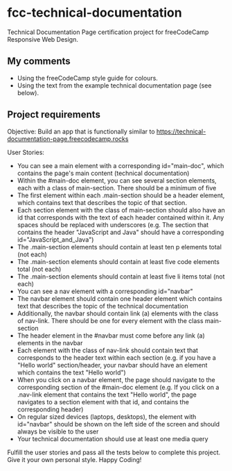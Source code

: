 # fcc-technical-documentation
Technical Documentation Page certification project for freeCodeCamp Responsive Web Design.

## My comments

 - Using the freeCodeCamp style guide for colours.
 - Using the text from the example technical documentation page (see below).

## Project requirements

Objective: Build an app that is functionally similar to https://technical-documentation-page.freecodecamp.rocks

User Stories:
   - You can see a main element with a corresponding id="main-doc", which contains the page's main content (technical documentation)
   - Within the #main-doc element, you can see several section elements, each with a class of main-section. There should be a minimum of five
   - The first element within each .main-section should be a header element, which contains text that describes the topic of that section.
   - Each section element with the class of main-section should also have an id that corresponds with the text of each header contained within it. Any spaces should be replaced with underscores (e.g. The section that contains the header "JavaScript and Java" should have a corresponding id="JavaScript_and_Java")
   - The .main-section elements should contain at least ten p elements total (not each)
   - The .main-section elements should contain at least five code elements total (not each)
   - The .main-section elements should contain at least five li items total (not each)
   - You can see a nav element with a corresponding id="navbar"
   - The navbar element should contain one header element which contains text that describes the topic of the technical documentation
   - Additionally, the navbar should contain link (a) elements with the class of nav-link. There should be one for every element with the class main-section
   - The header element in the #navbar must come before any link (a) elements in the navbar
   - Each element with the class of nav-link should contain text that corresponds to the header text within each section (e.g. if you have a "Hello world" section/header, your navbar should have an element which contains the text "Hello world")
   - When you click on a navbar element, the page should navigate to the corresponding section of the #main-doc element (e.g. If you click on a .nav-link element that contains the text "Hello world", the page navigates to a section element with that id, and contains the corresponding header)
   - On regular sized devices (laptops, desktops), the element with id="navbar" should be shown on the left side of the screen and should always be visible to the user
   - Your technical documentation should use at least one media query

Fulfill the user stories and pass all the tests below to complete this project. Give it your own personal style. Happy Coding!

